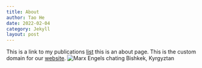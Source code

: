 ```yaml
---
title: About
author: Tao He
date: 2022-02-04
category: Jekyll
layout: post
---
```


This is a link to my publications [list](https;//michaeledwards.org.uk/publications) this is an about page.
This is the custom domain for our [website](https://kingscrossfrombelow.co.uk/). 
![Marx Engels chating Bishkek, Kyrgyztan](https://github.com/user-attachments/assets/8a260ce1-2fac-4a5c-9ea8-83649eaa5201)







